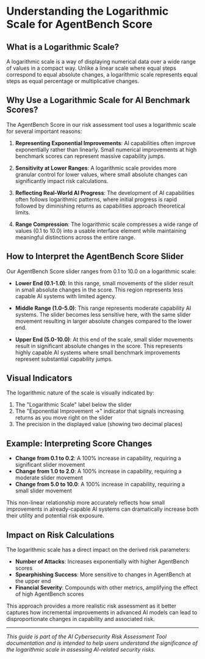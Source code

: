 # Understanding the Logarithmic Scale for AgentBench Score

## What is a Logarithmic Scale?

A logarithmic scale is a way of displaying numerical data over a wide range of values in a compact way. Unlike a linear scale where equal steps correspond to equal absolute changes, a logarithmic scale represents equal steps as equal percentage or multiplicative changes.

## Why Use a Logarithmic Scale for AI Benchmark Scores?

The AgentBench Score in our risk assessment tool uses a logarithmic scale for several important reasons:

1. **Representing Exponential Improvements**: AI capabilities often improve exponentially rather than linearly. Small numerical improvements at high benchmark scores can represent massive capability jumps.

2. **Sensitivity at Lower Ranges**: A logarithmic scale provides more granular control for lower values, where small absolute changes can significantly impact risk calculations.

3. **Reflecting Real-World AI Progress**: The development of AI capabilities often follows logarithmic patterns, where initial progress is rapid followed by diminishing returns as capabilities approach theoretical limits.

4. **Range Compression**: The logarithmic scale compresses a wide range of values (0.1 to 10.0) into a usable interface element while maintaining meaningful distinctions across the entire range.

## How to Interpret the AgentBench Score Slider

Our AgentBench Score slider ranges from 0.1 to 10.0 on a logarithmic scale:

- **Lower End (0.1-1.0)**: In this range, small movements of the slider result in small absolute changes in the score. This region represents less capable AI systems with limited agency.

- **Middle Range (1.0-5.0)**: This range represents moderate capability AI systems. The slider becomes less sensitive here, with the same slider movement resulting in larger absolute changes compared to the lower end.

- **Upper End (5.0-10.0)**: At this end of the scale, small slider movements result in significant absolute changes in the score. This represents highly capable AI systems where small benchmark improvements represent substantial capability jumps.

## Visual Indicators

The logarithmic nature of the scale is visually indicated by:

1. The "Logarithmic Scale" label below the slider
2. The "Exponential Improvement →" indicator that signals increasing returns as you move right on the slider
3. The precision in the displayed value (showing two decimal places)

## Example: Interpreting Score Changes

- **Change from 0.1 to 0.2**: A 100% increase in capability, requiring a significant slider movement
- **Change from 1.0 to 2.0**: A 100% increase in capability, requiring a moderate slider movement
- **Change from 5.0 to 10.0**: A 100% increase in capability, requiring a small slider movement

This non-linear relationship more accurately reflects how small improvements in already-capable AI systems can dramatically increase both their utility and potential risk exposure.

## Impact on Risk Calculations

The logarithmic scale has a direct impact on the derived risk parameters:

- **Number of Attacks**: Increases exponentially with higher AgentBench scores
- **Spearphishing Success**: More sensitive to changes in AgentBench at the upper end
- **Financial Severity**: Compounds with other metrics, amplifying the effect of high AgentBench scores

This approach provides a more realistic risk assessment as it better captures how incremental improvements in advanced AI models can lead to disproportionate changes in capability and associated risk.

---

*This guide is part of the AI Cybersecurity Risk Assessment Tool documentation and is intended to help users understand the significance of the logarithmic scale in assessing AI-related security risks.*
